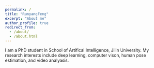 ```yaml
---
permalink: /
title: "RunyangFeng"
excerpt: "About me"
author_profile: true
redirect_from: 
  - /about/
  - /about.html
---
```


I am a PhD student in School of Artifical Intelligence, Jilin University. My research interests include deep learning, computer vison, human pose estimation, and video analyasis.

